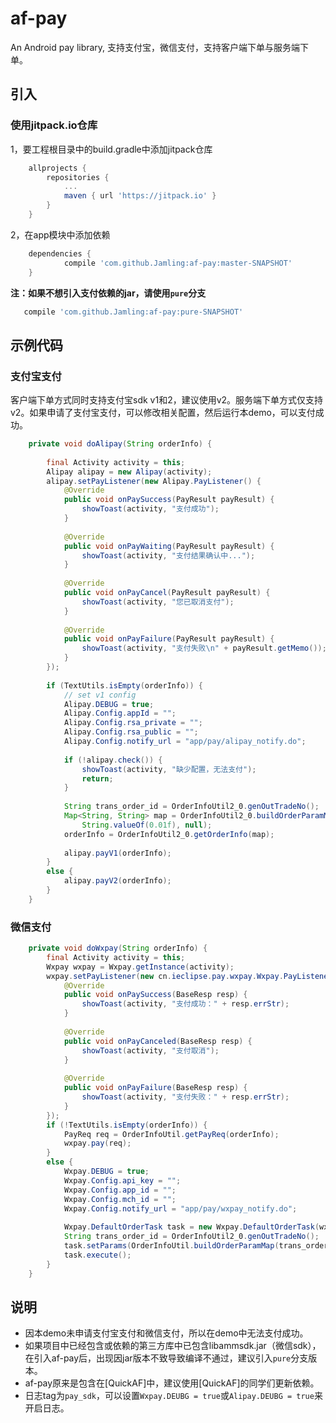 # af-pay
An Android pay library, 支持支付宝，微信支付，支持客户端下单与服务端下单。

## 引入
### 使用jitpack.io仓库

1，要工程根目录中的build.gradle中添加jitpack仓库

```gradle
	allprojects {
		repositories {
			...
			maven { url 'https://jitpack.io' }
		}
	}
```

2，在app模块中添加依赖

```gradle
	dependencies {
	        compile 'com.github.Jamling:af-pay:master-SNAPSHOT'
	}
```
**注：如果不想引入支付依赖的jar，请使用`pure`分支**
```gradle
   compile 'com.github.Jamling:af-pay:pure-SNAPSHOT'
```

## 示例代码
### 支付宝支付
客户端下单方式同时支持支付宝sdk v1和2，建议使用v2。服务端下单方式仅支持v2。如果申请了支付宝支付，可以修改相关配置，然后运行本demo，可以支付成功。
```java
    private void doAlipay(String orderInfo) {
        
        final Activity activity = this;
        Alipay alipay = new Alipay(activity);
        alipay.setPayListener(new Alipay.PayListener() {
            @Override
            public void onPaySuccess(PayResult payResult) {
                showToast(activity, "支付成功");
            }
            
            @Override
            public void onPayWaiting(PayResult payResult) {
                showToast(activity, "支付结果确认中...");
            }
            
            @Override
            public void onPayCancel(PayResult payResult) {
                showToast(activity, "您已取消支付");
            }
            
            @Override
            public void onPayFailure(PayResult payResult) {
                showToast(activity, "支付失败\n" + payResult.getMemo());
            }
        });
        
        if (TextUtils.isEmpty(orderInfo)) {
            // set v1 config
            Alipay.DEBUG = true;
            Alipay.Config.appId = "";
            Alipay.Config.rsa_private = "";
            Alipay.Config.rsa_public = "";
            Alipay.Config.notify_url = "app/pay/alipay_notify.do";
            
            if (!alipay.check()) {
                showToast(activity, "缺少配置，无法支付");
                return;
            }
            
            String trans_order_id = OrderInfoUtil2_0.genOutTradeNo();
            Map<String, String> map = OrderInfoUtil2_0.buildOrderParamMap(trans_order_id, "测试支付", "测试商品1，测试商品2",
                String.valueOf(0.01f), null);
            orderInfo = OrderInfoUtil2_0.getOrderInfo(map);
            
            alipay.payV1(orderInfo);
        }
        else {
            alipay.payV2(orderInfo);
        }
    }
```

### 微信支付
```java
    private void doWxpay(String orderInfo) {
        final Activity activity = this;
        Wxpay wxpay = Wxpay.getInstance(activity);
        wxpay.setPayListener(new cn.ieclipse.pay.wxpay.Wxpay.PayListener() {
            @Override
            public void onPaySuccess(BaseResp resp) {
                showToast(activity, "支付成功：" + resp.errStr);
            }
            
            @Override
            public void onPayCanceled(BaseResp resp) {
                showToast(activity, "支付取消");
            }
            
            @Override
            public void onPayFailure(BaseResp resp) {
                showToast(activity, "支付失败：" + resp.errStr);
            }
        });
        if (!TextUtils.isEmpty(orderInfo)) {
            PayReq req = OrderInfoUtil.getPayReq(orderInfo);
            wxpay.pay(req);
        }
        else {
            Wxpay.DEBUG = true;
            Wxpay.Config.api_key = "";
            Wxpay.Config.app_id = "";
            Wxpay.Config.mch_id = "";
            Wxpay.Config.notify_url = "app/pay/wxpay_notify.do";
            
            Wxpay.DefaultOrderTask task = new Wxpay.DefaultOrderTask(wxpay);
            String trans_order_id = OrderInfoUtil2_0.genOutTradeNo();
            task.setParams(OrderInfoUtil.buildOrderParamMap(trans_order_id, "测试支付", "", "1", null, null, null));
            task.execute();
        }
    }
```

## 说明

- 因本demo未申请支付宝支付和微信支付，所以在demo中无法支付成功。
- 如果项目中已经包含或依赖的第三方库中已包含libammsdk.jar（微信sdk），在引入af-pay后，出现因jar版本不致导致编译不通过，建议引入`pure`分支版本。
- af-pay原来是包含在[QuickAF]中，建议使用[QuickAF]的同学们更新依赖。
- 日志tag为`pay_sdk`，可以设置`Wxpay.DEUBG = true`或`Alipay.DEUBG = true`来开启日志。
